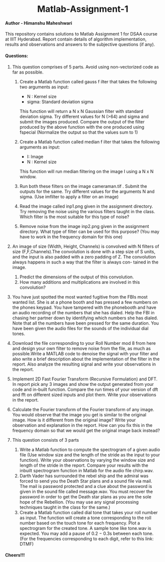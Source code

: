 <h1 align="center"> Matlab-Assignment-1</h1>

#### Author - Himanshu Maheshwari
This repository contains solutions to Matlab Assignment 1 for DSAA course at IIIT Hyderabad. Report contain details of algorithm implementation, results and observations and answers to the subjective questions (if any).

#### Questions:
1) This question comprises of 5 parts. Avoid using non-vectorized code as far as possible.
	1) Create a Matlab function called gauss f ilter that takes the following two arguments
as input:
		* N : Kernel size
		* sigma: Standard deviation sigma
		
		This function will return a N x N Gaussian filter with standard deviation sigma. Try
different values for N (>64) and sigma and submit the images produced. Compare
the output of the filter produced by the above function with the one produced using
fspecial (Normalize the output so that the values sum to 1)
	2) Create a Matlab function called median f ilter that takes the following arguments as
input:
		* I: Image
		* N : Kernel size
		
		This function will run median filtering on the image I using a N x N window.
	3) Run both these filters on the image cameraman.tif . Submit the outputs for the same.
Try different values for the arguments N and sigma. (Use imfilter to apply a filter on
an image)
	4) Read the image called inp1.png given in the assignment directory. Try removing the
noise using the various filters taught in the class. Which filter is the most suitable for
this type of noise?
	5) Remove noise from the image inp2.png given in the assignment directory. What type
of filter can be used for this purpose? (You may have to work in the frequency domain
for this one)

2) An image of size (Width, Height, Channels) is convolved with N filters of size (F,F,Channels).The
convolution is done with a step size of S units, and the input is also padded with a zero
padding of Z. The convolution always happens in such a way that the filter is always con-
tained in the image.
	1) Predict the dimensions of the output of this convolution.
	2) How many additions and multiplications are involved in this convolution?
	

3) You have just spotted the most wanted fugitive from the FBIs most wanted list. She is at a
phone booth and has pressed a few numbers on the phones keypad. You have tampered with
the phonebooth and have an audio recording of the numbers that she has dialed. Help the
FBI in chasing her partner down by identifying which numbers she has dialed. Note that all
the numbers have been pressed for the same duration. You have been given the audio files
for the sounds of the individual dial tones.

4) Download the file corresponding to your Roll Number mod 8 from here and design your own
filter to remove noise from the file, as much as possible.Write a MATLAB code to denoise
the signal with your filter and also write a brief description about the implementation of
the filter in the report. Also analyze the resulting signal and write your observations in the
report.

5) Implement 2D Fast Fourier Transform (Recursive Formulation) and DFT. In report pick any
3 images and show the output generated from your code and in-built function. Compare the
run times of your version of dft and fft on different sized inputs and plot them. Write your
observations in the report.

6) Calculate the Fourier transform of the Fourier transform of any image. You would observe
that the image you get is similar to the original image. How is it different from the original
image? Write your observation and explanation in the report. How can you fix this in the
frequency domain so that we would get the original image back instead?

7) This question consists of 3 parts
	1) Write a Matlab function to compute the spectrogram of a given audio file (Use window
size and the length of the stride as the input to your function). Write your observations
by varying the window size and length of the stride in the report. Compare your results
with the inbuilt spectrogram function in Matlab for the audio file chirp.wav.
	2) Darth Vader has surrounded the rebel ship and the admiral was forced to send you
the Death Star plans and a sound file via mail. The mail is password protected and
a clue about the password is given in the sound file called message.wav. You must
recover the password in order to get the Death star plans as you are the sole hope of
the Rebellion. (You may use any signal processing techniques taught in the class for
the same.)
	3) Create a Matlab function called dial tone that takes your roll number as input. The
function will create a tone corresponding to the roll number based on the touch tone for
each frequency. Plot a spectrogram for the created tone. A sample tone like tone.wav
is expected. You may add a pause of 0.2 − 0.3s between each tone. (For the frequencies
corresponding to each digit, refer to this link: DTMF)

#### Cheers!!!
